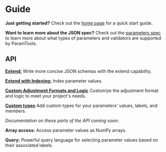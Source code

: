 # Guide

**Just getting started?**
Check out the [home page](/) for a quick start guide.

**Want to learn more about the JSON spec?**
Check out the [parameters spec](/parameters/) to learn more about what types of parameters and validators are supported by ParamTools.

API
----------


[**Extend:**](/api/extend/) Write more concise JSON schemas with the extend capability.

[**Extend with Indexing:**](/api/index/) Index parameter values.

[**Custom Adjustment Formats and Logic**](/api/custom-adjust/) Customize the adjustment format and logic to meet your project's needs.

[**Custom types**](/api/custom-types/) Add custom types for your parameters' values, labels, and members.

*Documentation on these parts of the API coming soon:*

**Array access:** Access parameter values as NumPy arrays.

**Query:** Powerful query language for selecting parameter values based on their associated labels.
